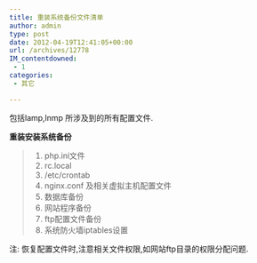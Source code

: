 ```yaml
---
title: 重装系统备份文件清单
author: admin
type: post
date: 2012-04-19T12:41:05+00:00
url: /archives/12778
IM_contentdowned:
 - 1
categories:
 - 其它

---
```

包括lamp,lnmp 所涉及到的所有配置文件.

**重装安装系统备份**

> 1. php.ini文件
> 2. rc.local
> 3. /etc/crontab
> 4. nginx.conf 及相关虚拟主机配置文件
> 5. 数据库备份
> 6. 网站程序备份
> 7. ftp配置文件备份
> 8. 系统防火墙iptables设置

注: 恢复配置文件时,注意相关文件权限,如网站ftp目录的权限分配问题.